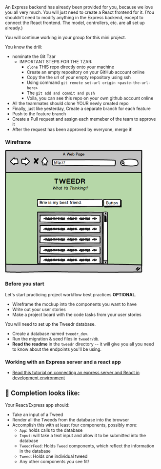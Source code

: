 
An Express backend has already been provided for you, because we love you all very much. You will just need to create a React frontend for it. (You shouldn't need to modify anything in the Express backend, except to connect the React frontend. The model, controllers, etc. are all set up already.)

You will continue working in your group for this mini project.

You know the drill: 
* nominate the Git Tzar 
    * IMPORTANT STEPS FOR THE TZAR:
        * `clone` THIS repo directly onto your machine
        * Create an empty repository on your GitHub account online
        * Copy the the url of your empty repository using ssh 
        * Using command `git remote set-url origin <paste-the-url-here>`
        * The `git add and commit and push`
        * Voila, you can see this repo on your own github account online
* All the teammates should clone YOUR newly created repo
* Finally, just like yesterday, Create a separate branch for each feature 
* Push to the feature branch
* Create a Pull request and assign each memeber of the team to approve it
* After the request has been approved by everyone, merge it!
 
### Wireframe

![tweedr](./assets/tweedr.png)

### Before you start

Let's start practicing project workflow best practices **OPTIONAL**.

- Wireframe the mockup into the components you want to have
- Write out your user stories
- Make a project board with the code tasks from your user stories

You will need to set up the Tweedr database.
- Create a database named `tweedr_dev`.
- Run the migration & seed files in `tweedr/db`.
- **Read the readme** in the `tweedr` directory -- it will give you all you need to know about the endpoints you'll be using.

### Working with an Express server and a react app

- [Read this tutorial on connecting an express server and React in development environment](https://www.fullstackreact.com/articles/using-create-react-app-with-a-server/)

## 🚀 Completion looks like:

Your React/Express app should:

- Take an input of a Tweed
- Render all the Tweeds from the database into the browser
- Accomplish this with at least four components, possibly more:
    - `App`: holds calls to the database
    - `Input`: will take a text input and allow it to be submitted into the database
    - `TweedrFeed`: Holds `Tweed` components, which reflect the information in the database
    - `Tweed`: Holds one individual tweed
    - Any other components you see fit!

